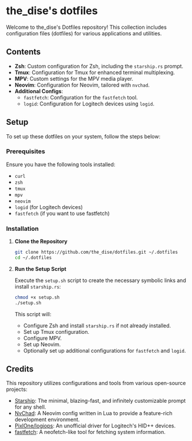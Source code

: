 # the_dise's dotfiles

Welcome to the_dise's Dotfiles repository! This collection includes configuration files (dotfiles) for various applications and utilities.

## Contents

- **Zsh**: Custom configuration for Zsh, including the `starship.rs` prompt.
- **Tmux**: Configuration for Tmux for enhanced terminal multiplexing.
- **MPV**: Custom settings for the MPV media player.
- **Neovim**: Configuration for Neovim, tailored with `nvchad`.
- **Additional Configs**:
  - `fastfetch`: Configuration for the `fastfetch` tool.
  - `logid`: Configuration for Logitech devices using `logid`.

## Setup

To set up these dotfiles on your system, follow the steps below:

### Prerequisites

Ensure you have the following tools installed:
- `curl`
- `zsh`
- `tmux`
- `mpv`
- `neovim`
- `logid` (for Logitech devices)
- `fastfetch` (if you want to use fastfetch)

### Installation

1. **Clone the Repository**

   ```sh
   git clone https://github.com/the_dise/dotfiles.git ~/.dotfiles
   cd ~/.dotfiles
   ```

2. **Run the Setup Script**

   Execute the `setup.sh` script to create the necessary symbolic links and install `starship.rs`:

   ```sh
   chmod +x setup.sh
   ./setup.sh
   ```

   This script will:

   - Configure Zsh and install `starship.rs` if not already installed.
   - Set up Tmux configuration.
   - Configure MPV.
   - Set up Neovim.
   - Optionally set up additional configurations for `fastfetch` and `logid`.

## Credits

This repository utilizes configurations and tools from various open-source projects:

- [Starship](https://starship.rs/): The minimal, blazing-fast, and infinitely customizable prompt for any shell.
- [NvChad](https://nvchad.com/): A Neovim config written in Lua to provide a feature-rich development environment.
- [PixlOne/logiops](https://github.com/PixlOne/logiops): An unofficial driver for Logitech's HID++ devices.
- [fastfetch](https://github.com/LinusDierheimer/fastfetch): A neofetch-like tool for fetching system information.